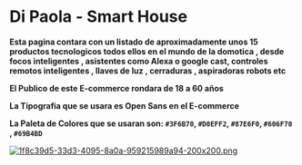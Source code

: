 # Di Paola - Smart House

**Esta pagina contara con un listado de aproximadamente unos 15 productos tecnologicos todos ellos en el mundo de la domotica , desde focos inteligentes , asistentes como Alexa o google cast, controles remotos inteligentes , llaves de luz , cerraduras , aspiradoras robots etc**

**El Publico de este E-commerce rondara de 18 a 60 años**

**La Tipografia que se usara es Open Sans en el E-commerce** 

**La Paleta de Colores que se usaran son: `#3F6B70`, `#D0EFF2`, `#87E6F0`, `#606F70` , `#69B4BD`**


[![1f8c39d5-33d3-4095-8a0a-959215989a94-200x200.png](https://i.postimg.cc/zf6HGtJD/1f8c39d5-33d3-4095-8a0a-959215989a94-200x200.png)](https://postimg.cc/mc3gdSzK)
